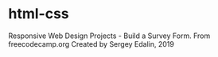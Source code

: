 # html-css
Responsive Web Design Projects - Build a Survey Form.
From freecodecamp.org 
Created by Sergey Edalin, 2019
